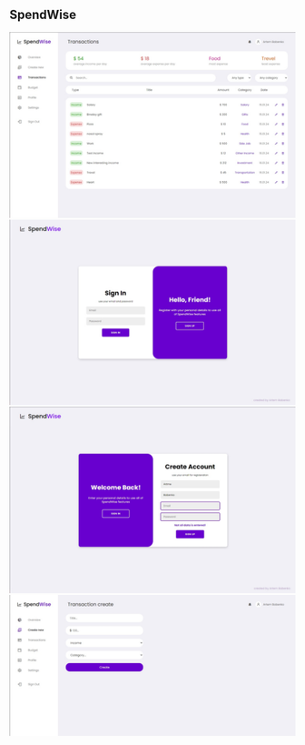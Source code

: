 ## SpendWise

![фото списку транзакцій](Screenshots/transactions.jpg)
![фото списку транзакцій](Screenshots/login.jpg)
![фото списку транзакцій](Screenshots/registration.jpg)
![фото списку транзакцій](Screenshots/transaction-create.jpg)
